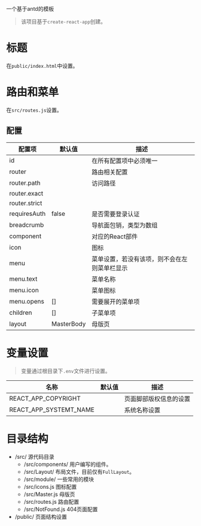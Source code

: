 一个基于antd的模板

> 该项目基于```create-react-app```创建。

# 标题

在```public/index.html```中设置。

# 路由和菜单

在```src/routes.js```设置。

## 配置

|配置项|默认值|描述|
|---|---|---|
|id| |在所有配置项中必须唯一|
|router| |路由相关配置|
|router.path| | 访问路径|
|router.exact| | |
|router.strict| | |
|requiresAuth|false|是否需要登录认证|
|breadcrumb| |导航面包销，类型为数组|
|component| |对应的React部件|
|icon| |图标|
|menu| |菜单设置，若没有该项，则不会在左则菜单栏显示|
|menu.text| |菜单名称|
|menu.icon| |菜单图标|
|menu.opens|[]|需要展开的菜单项|
|children|[]|子菜单项|
|layout|MasterBody|母版页|

# 变量设置

> 变量通过根目录下```.env```文件进行设置。

|名称|默认值|描述|
|---|---|---|
|REACT_APP_COPYRIGHT| |页面脚部版权信息的设置|
|REACT_APP_SYSTEMT_NAME| |系统名称设置|

# 目录结构

* /src/ 源代码目录
    * /src/components/ 用户编写的组件。
    * /src/Layout/ 布局文件，目前仅有```FullLayout```。
    * /src/module/ 一些常用的模块
    * /src/icons.js 图标配置
    * /src/Master.js 母版页
    * /src/routes.js 路由配置
    * /src/NotFound.js 404页面配置
* /public/ 页面结构设置
